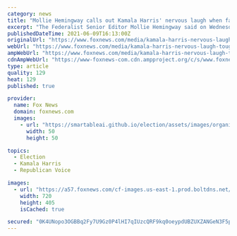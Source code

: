 ```yaml
---
category: news
title: "Mollie Hemingway calls out Kamala Harris' nervous laugh when facing tough questions"
excerpt: "The Federalist Senior Editor Mollie Hemingway said on Wednesday that Vice President Kamala Harris laughs “nervously” when challenged by journalists, reacting to an interview the former senator had with NBC journalist Lester Holt."
publishedDateTime: 2021-06-09T16:13:00Z
originalUrl: "https://www.foxnews.com/media/kamala-harris-nervous-laugh-tough-questions-border-hemingway"
webUrl: "https://www.foxnews.com/media/kamala-harris-nervous-laugh-tough-questions-border-hemingway"
ampWebUrl: "https://www.foxnews.com/media/kamala-harris-nervous-laugh-tough-questions-border-hemingway.amp"
cdnAmpWebUrl: "https://www-foxnews-com.cdn.ampproject.org/c/s/www.foxnews.com/media/kamala-harris-nervous-laugh-tough-questions-border-hemingway.amp"
type: article
quality: 129
heat: 129
published: true

provider:
  name: Fox News
  domain: foxnews.com
  images:
    - url: "https://smartableai.github.io/election/assets/images/organizations/foxnews.com-50x50.jpg"
      width: 50
      height: 50

topics:
  - Election
  - Kamala Harris
  - Republican Voice

images:
  - url: "https://a57.foxnews.com/cf-images.us-east-1.prod.boltdns.net/v1/static/694940094001/d9eb52e3-ebd6-468a-906e-47779bf429e6/5abaec05-51d8-4fad-adf4-f8b47dee9050/1280x720/match/720/405/image.jpg?ve=1&tl=1"
    width: 720
    height: 405
    isCached: true

secured: "0K4UNopo3OGBBq2Fy7U9Gz0P4lHI7qIUzcQRF9kq0oeypdUBZUXZANGeN3F5pux1FvALh+IkwOv1XsbWHYw4k/Dz6DbDs+uzsaaluSkr62Y2j4IzGYm/UL91JWJ1tkDtm1fzf6gtd6/cgEDn09QaroDOU87ITL3LNGZ6RKOR+2z62wkOItCAWg+ek2kC4xBr0DXIaqjoeZyA6Awyontr4sPqa/ucBpTeifp3czK2IM9+zG4cMR2fQdI8fQErehL7TLk1qGXgjCeo31vCyjVcRm8m/ZJEm5CyH36K3TcChoEHB3y9xHGF9P1rXJKRi+ZEAeWd/tzxQc3p6oVfvlGGPX8QPwz1nhAL1zBwjX6yUEY=;1iQnv6wb3DN3aKdzBQaxeA=="
---
```



